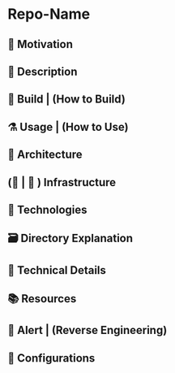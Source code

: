# Repo-Name

## :pushpin: Motivation 

## :memo: Description

## :hammer: Build | (How to Build)

## :alembic: Usage | (How to Use)

## :triangular_ruler: Architecture

## (:tram: | :bricks: )  Infrastructure

## :microscope: Technologies

## :card_file_box: Directory Explanation

## :blue_book: Technical Details

## :books: Resources

## :triangular_flag_on_post: Alert | (Reverse Engineering)

## :wrench: Configurations
